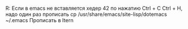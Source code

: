 R: Если в emacs не вставляется хедер 42 по нажатию Ctrl + C Ctrl + H, надо один раз прописать 
cp /usr/share/emacs/site-lisp/dotemacs ~/.emacs
Прописать в Itern
